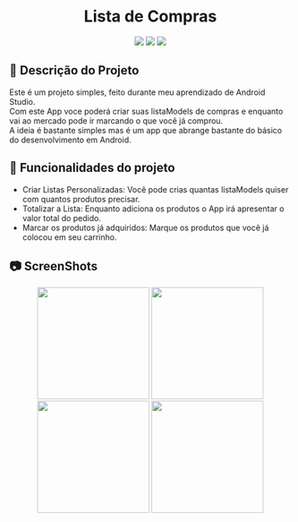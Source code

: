 <h1 align="center"> Lista de Compras </h1>
<p align="center">
<img src="https://user-images.githubusercontent.com/99930836/182484747-e58186bb-b506-46f9-994c-6fa44820e24c.PNG"/>
<img src="https://user-images.githubusercontent.com/99930836/182484755-bcc065e1-d5b3-45ca-91be-95b59723988c.PNG"/>
<img src="https://user-images.githubusercontent.com/99930836/182484762-7b9b9817-dc05-4c06-b162-778a17084622.PNG"/>
</p>


## :memo: Descrição do Projeto
Este é um projeto simples, feito durante meu aprendizado de Android Studio.<br>
Com este App voce poderá criar suas listaModels de compras e enquanto vai ao mercado pode ir marcando o que você já comprou.<br>
A ideia é bastante simples mas é um app que abrange bastante do básico do desenvolvimento em Android.<br>



## :hammer: Funcionalidades do projeto

- Criar Listas Personalizadas: Você pode crias quantas listaModels quiser com quantos produtos precisar.
- Totalizar a Lista: Enquanto adiciona os produtos o App irá apresentar o valor total do pedido.
- Marcar os produtos já adquiridos: Marque os produtos que você já colocou em seu carrinho.

## :camera: ScreenShots

<p align="center">
<img width="200px" src="https://user-images.githubusercontent.com/99930836/182978732-d1af9e41-e6c3-4f88-bb4d-67092e47728e.png"/>
<img width="200px" src="https://user-images.githubusercontent.com/99930836/182978735-a0c26a59-e658-4a4c-a7dd-df9968303f26.png"/>
<img width="200px" src="https://user-images.githubusercontent.com/99930836/182978741-a5df3fa3-e4e0-4224-8280-a153ccbd45f3.png"/>
<img width="200px" src="https://user-images.githubusercontent.com/99930836/182978744-ad309d2a-bfc2-4d36-bb84-eff444decc3b.png"/>
</p>
